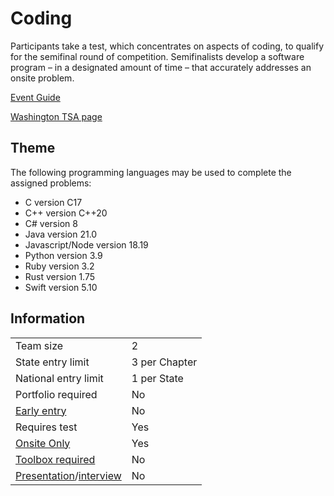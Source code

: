 # Coding

Participants take a test, which concentrates on aspects of
coding, to qualify for the semifinal round of competition.
Semifinalists develop a software program – in a designated
amount of time – that accurately addresses an onsite problem.

[Event Guide](https://lwsd.sharepoint.com/:b:/r/sites/GR-JHS-TechnologyStudentAssociation-SCA/Shared%20Documents/23-24/Competition/Event%20Guides/HS%20-%20Coding.pdf)

[Washington TSA page](https://www.washingtontsa.org/high-school-events/coding)

## Theme

The following programming languages may be used to complete the assigned problems:

- C version C17
- C++ version C++20
- C# version 8
- Java version 21.0
- Javascript/Node version 18.19
- Python version 3.9
- Ruby version 3.2
- Rust version 1.75
- Swift version 5.10

## Information

|                                              |               |
| -------------------------------------------- | ------------- |
| Team size                                    | 2             |
| State entry limit                            | 3 per Chapter |
| National entry limit                         | 1 per State   |
| Portfolio required                           | No            |
| [Early entry](/#terms)                       | No            |
| Requires test                                | Yes           |
| [Onsite Only](/#terms)                       | Yes           |
| [Toolbox required](/#terms)                  | No            |
| [Presentation](/#terms)/[interview](/#terms) | No            |
